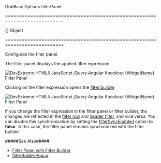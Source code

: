 <!--id-->GridBase.Options.filterPanel<!--/id-->
===========================================================================
<!--default-->{}<!--/default-->
<!--type-->Object<!--/type-->
===========================================================================

<!--shortDescription-->
Configures the filter panel.
<!--/shortDescription-->

<!--fullDescription-->
The filter panel displays the applied filter expression.

![DevExtreme HTML5 JavaScript jQuery Angular Knockout {WidgetName} Filter Panel](/Content/images/doc/19_1/{WidgetName}/visual_elements/filter_panel.png)

Clicking on the filter expression opens the [filter builder]({basewidgetpath}/Configuration/#filterBuilder).

![DevExtreme HTML5 JavaScript jQuery Angular Knockout {WidgetName} Filter Panel](/Content/images/doc/19_1/{WidgetName}/visual_elements/integrated_filter_builder.png)

If you change the filter expression in the filter panel or filter builder, the changes are reflected in the [filter row](/Documentation/Guide/Widgets/{WidgetName}/Filtering_and_Searching/#Filter_Row) and [header filter](/Documentation/Guide/Widgets/{WidgetName}/Filtering_and_Searching/#Header_Filter), and vice versa. You can disable this synchronization by setting the [filterSyncEnabled]({basewidgetpath}/Configuration/#filterSyncEnabled) option to **false**. In this case, the filter panel remains synchronized with the filter builder.

#####See Also#####
- [Filter Panel with Filter Builder](/Documentation/Guide/Widgets/{WidgetName}/Filtering_and_Searching/#Filter_Panel_with_Filter_Builder)
- [filterBuilderPopup]({basewidgetpath}/Configuration/#filterBuilderPopup)
<!--/fullDescription-->